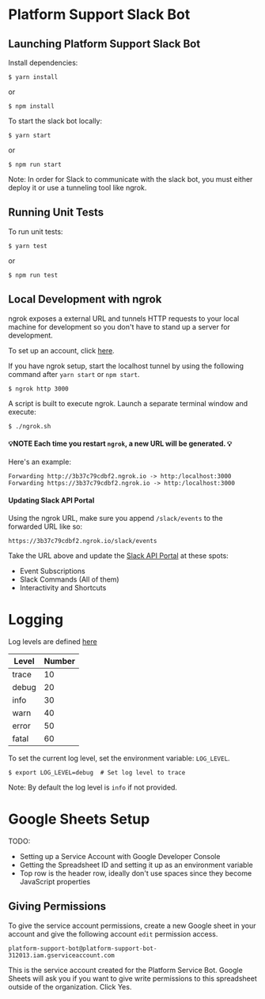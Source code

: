 # Platform Support Slack Bot

## Launching Platform Support Slack Bot

Install dependencies:

`$ yarn install`

or 

`$ npm install`

To start the slack bot locally:

`$ yarn start`

or

`$ npm run start`

Note: In order for Slack to communicate with the slack bot, you must either deploy it or use a tunneling tool like ngrok.

## Running Unit Tests

To run unit tests:

`$ yarn test`

or

`$ npm run test`

## Local Development with ngrok

ngrok exposes a external URL and tunnels HTTP requests to your local machine for development so you don't have to stand up a server for development.

To set up an account, click [here](https://ngrok.com).

If you have ngrok setup, start the localhost tunnel by using the following command after `yarn start` or `npm start`.

```
$ ngrok http 3000
```

A script is built to execute ngrok.  Launch a separate terminal window and execute:

```
$ ./ngrok.sh
```

#### 💡NOTE Each time you restart `ngrok`, a new URL will be generated. 💡

Here's an example:

```
Forwarding http://3b37c79cdbf2.ngrok.io -> http:/localhost:3000
Forwarding https://3b37c79cdbf2.ngrok.io -> http:/localhost:3000
```

#### Updating Slack API Portal

Using the ngrok URL, make sure you append `/slack/events` to the forwarded URL like so:

```
https://3b37c79cdbf2.ngrok.io/slack/events
```

Take the URL above and update the [Slack API Portal](https://api.slack.com) at these spots:

* Event Subscriptions
* Slack Commands (All of them)
* Interactivity and Shortcuts


# Logging

Log levels are defined [here](https://getpino.io/#/docs/api?id=levels)

| Level | Number |
| ----- | ------ |
| trace |     10 |
| debug |     20 |
| info  |     30 |
| warn  |     40 |
| error |     50 |
| fatal |     60 |

To set the current log level, set the environment variable: `LOG_LEVEL`.

```
$ export LOG_LEVEL=debug  # Set log level to trace
```

Note: By default the log level is `info` if not provided.

# Google Sheets Setup

TODO: 
* Setting up a Service Account with Google Developer Console
* Getting the Spreadsheet ID and setting it up as an environment variable
* Top row is the header row, ideally don't use spaces since they become JavaScript properties


## Giving Permissions

To give the service account permissions, create a new Google sheet in your account and give the following account `edit` permission access.

```
platform-support-bot@platform-support-bot-312013.iam.gserviceaccount.com
```

This is the service account created for the Platform Service Bot.  Google Sheets will ask you if you want to give write permissions to this spreadsheet outside of the organization.  Click Yes.
